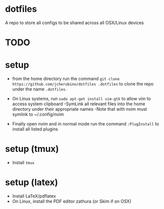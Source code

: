 # dotfiles
A repo to store all configs to be shared across all OSX/Linux devices

# TODO

# setup
- from the home directory run the command `git clone https://github.com/jcherubino/dotfiles .dotfiles` to clone the repo under the name `.dotfiles`.

- On Linux systems, run `sudo apt-get install vim-gtk` to allow vim to access
system clipboard
-SymLink all relevant files into the home directory under their appropriate names
-Note that with nvim must symlink to ~/.config/nvim 
- Finally open nvim and in normal mode run the command `:PlugInstall` to install all listed plugins

# setup (tmux)
- Install `tmux` 

# setup (latex)
- Install LaTeX/pdflatex 
- On Linux, install the PDF editor zathura (or Skim if on OSX)

